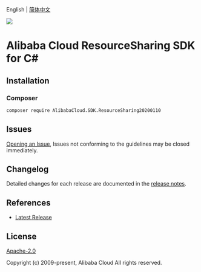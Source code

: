 English | [简体中文](README-CN.md)

![](https://aliyunsdk-pages.alicdn.com/icons/AlibabaCloud.svg)

# Alibaba Cloud ResourceSharing SDK for C#

## Installation

### Composer

```bash
composer require AlibabaCloud.SDK.ResourceSharing20200110
```

## Issues

[Opening an Issue](https://github.com/aliyun/alibabacloud-csharp-sdk/issues/new), Issues not conforming to the guidelines may be closed immediately.

## Changelog

Detailed changes for each release are documented in the [release notes](./ChangeLog.md).

## References

* [Latest Release](https://github.com/aliyun/alibabacloud-csharp-sdk/)

## License

[Apache-2.0](http://www.apache.org/licenses/LICENSE-2.0)

Copyright (c) 2009-present, Alibaba Cloud All rights reserved.
